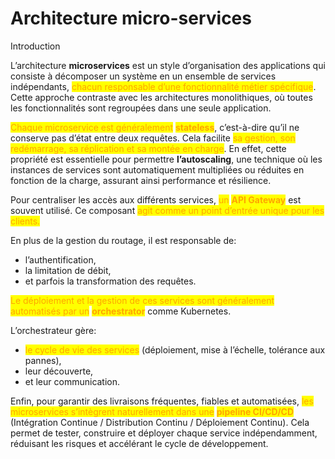 # Architecture micro-services

Introduction



L’architecture **microservices** est un style d’organisation des applications qui consiste à décomposer un système en un ensemble de services indépendants, <mark style="color:orange;">chacun responsable d’une fonctionnalité métier spécifique</mark>. Cette approche contraste avec les architectures monolithiques, où toutes les fonctionnalités sont regroupées dans une seule application.

<mark style="color:orange;">Chaque microservice est généralement</mark> <mark style="color:orange;"></mark><mark style="color:orange;">**stateless**</mark>, c’est-à-dire qu’il ne conserve pas d’état entre deux requêtes. Cela facilite <mark style="color:orange;">sa gestion, son redémarrage, sa réplication et sa montée en charge</mark>. En effet, cette propriété est essentielle pour permettre **l’autoscaling**, une technique où les instances de services sont automatiquement multipliées ou réduites en fonction de la charge, assurant ainsi performance et résilience.

Pour centraliser les accès aux différents services, <mark style="color:orange;">un</mark> <mark style="color:orange;"></mark><mark style="color:orange;">**API Gateway**</mark> est souvent utilisé. Ce composant <mark style="color:orange;">agit comme un point d’entrée unique pour les clients.</mark>&#x20;

En plus de la gestion du routage, il est responsable de:

* l’authentification,&#x20;
* la limitation de débit,&#x20;
* et parfois la transformation des requêtes.

<mark style="color:orange;">Le déploiement et la gestion de ces services sont généralement automatisés par un</mark> <mark style="color:orange;"></mark><mark style="color:orange;">**orchestrator**</mark> comme Kubernetes.&#x20;

L’orchestrateur gère:

* <mark style="color:orange;">le cycle de vie des services</mark> (déploiement, mise à l’échelle, tolérance aux pannes),&#x20;
* leur découverte,&#x20;
* et leur communication.

Enfin, pour garantir des livraisons fréquentes, fiables et automatisées, <mark style="color:orange;">les microservices s’intègrent naturellement dans une</mark> <mark style="color:orange;"></mark><mark style="color:orange;">**pipeline CI/CD/CD**</mark> (Intégration Continue / Distribution Continu / Déploiement Continu). Cela permet de tester, construire et déployer chaque service indépendamment, réduisant les risques et accélérant le cycle de développement.

